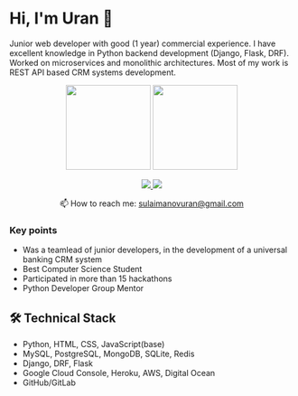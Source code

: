 # Hi, I'm Uran 👋
Junior web developer with good (1 year) commercial experience. I have excellent knowledge in Python backend development (Django, Flask, DRF). Worked on microservices and monolithic architectures. Most of my work is REST API based CRM systems development.

<p align='center'>
   <a href="https://github-readme-stats.vercel.app/api?username=Sulaimanovuran&show_icons=true&count_private=true"><img
           height=150
           src="https://github-readme-stats.vercel.app/api?username=Sulaimanovuran&show_icons=true&count_private=true"/></a>
   <a href="https://github.com/romankh3/github-readme-stats"><img height=150
                                                                  src="https://github-readme-stats.vercel.app/api/top-langs/?username=Sulaimanovuran&layout=compact"/></a>
</p>

<p align='center'>
   <a href="https://www.linkedin.com/in/uran-sulaimanov-587228249/">
       <img src="https://img.shields.io/badge/linkedin-%230077B5.svg?&style=for-the-badge&logo=linkedin&logoColor=white"/>
   </a>
   <a href="https://t.me/TathamWarter">
       <img src="https://img.shields.io/badge/Telegram-2CA5E0?style=for-the-badge&logo=telegram&logoColor=white"/>
   </a>
<p align='center'>
   📫 How to reach me: <a href='mailto:sulaimanovuran@gmail.com'>sulaimanovuran@gmail.com</a>
</p>


### Key points
*   Was a teamlead of junior developers, in the development of a universal banking CRM system
*   Best Computer Science Student
*   Participated in more than 15 hackathons
*   Python Developer Group Mentor

## 🛠 Technical Stack
*   Python, HTML, CSS, JavaScript(base)
*   MySQL, PostgreSQL, MongoDB, SQLite, Redis
*   Django, DRF, Flask
*   Google Cloud Console, Heroku, AWS, Digital Ocean
*   GitHub/GitLab


